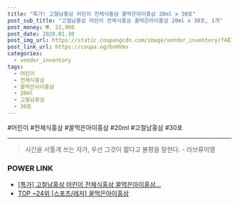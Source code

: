 ```yaml
--- 
title: "특가! 고철남홍삼 어린이 전체식홍삼 꿀먹은아이홍삼 20ml x 30포" 
post_sub_title: "고철남홍삼 어린이 전체식홍삼 꿀먹은아이홍삼 20ml x 30포, 1개" 
post_money: ₩. 22,900 
post_date: 2020.01.30 
post_img_url: https://static.coupangcdn.com/image/vendor_inventory/f487/4770874682c9dec10562638b5586b3838336c6a6bc457b4618633b0deb36.jpg 
post_link_url: https://coupa.ng/bnHVmv 
categories: 
  - vendor_inventory 
tags: 
  - 어린이 
  - 전체식홍삼 
  - 꿀먹은아이홍삼 
  - 20ml 
  - 고철남홍삼 
  - 30포 
--- 
```

  #어린이 #전체식홍삼 #꿀먹은아이홍삼 #20ml #고철남홍삼 #30포 
<hr> 

> 시간을 서툴게 쓰는 자가, 우선 그것이 짧다고 불평을 말한다. - 라브류이엘 


### POWER LINK

* <a href="https://blog.naver.com/santokki14/221790545361" target="_blank">[특가] 고철남홍삼 어린이 전체식홍삼 꿀먹은아이홍삼...</a>
* <a href="https://blog.naver.com/an0733/221789893962" target="_blank"> TOP ~24위 [스포츠/레저] 꿀먹은아이홍삼</a>
